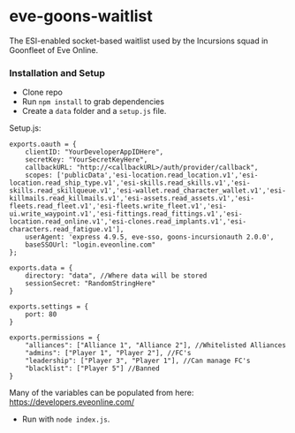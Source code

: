 # eve-goons-waitlist
The ESI-enabled socket-based waitlist used by the Incursions squad in Goonfleet of Eve Online.

### Installation and Setup
* Clone repo
* Run `npm install` to grab dependencies
* Create a `data` folder and a `setup.js` file.

Setup.js:
```
exports.oauth = {
	clientID: "YourDeveloperAppIDHere",
	secretKey: "YourSecretKeyHere",
	callbackURL: "http://<callbackURL>/auth/provider/callback",
	scopes: ['publicData','esi-location.read_location.v1','esi-location.read_ship_type.v1','esi-skills.read_skills.v1','esi-skills.read_skillqueue.v1','esi-wallet.read_character_wallet.v1','esi-killmails.read_killmails.v1','esi-assets.read_assets.v1','esi-fleets.read_fleet.v1','esi-fleets.write_fleet.v1','esi-ui.write_waypoint.v1','esi-fittings.read_fittings.v1','esi-location.read_online.v1','esi-clones.read_implants.v1','esi-characters.read_fatigue.v1'],
	userAgent: 'express 4.9.5, eve-sso, goons-incursionauth 2.0.0',
	baseSSOUrl: "login.eveonline.com"
};

exports.data = {
	directory: "data", //Where data will be stored
	sessionSecret: "RandomStringHere"
}

exports.settings = {
	port: 80
}

exports.permissions = {
	"alliances": ["Alliance 1", "Alliance 2"], //Whitelisted Alliances
	"admins": ["Player 1", "Player 2"], //FC's
	"leadership": ["Player 3", "Player 1"], //Can manage FC's
	"blacklist": ["Player 5"] //Banned
}
```
Many of the variables can be populated from here: https://developers.eveonline.com/

* Run with `node index.js`.